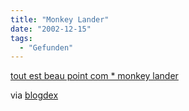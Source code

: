```yaml
---
title: "Monkey Lander"
date: "2002-12-15"
tags:
  - "Gefunden"
---
```


[tout est beau point com \* monkey lander](https://web.archive.org/web/20040906131711/http://www.totebo.com/monkey/ "tout est beau point com * monkey lander")

via [blogdex](https://web.archive.org/web/20040906131711/http://blogdex.media.mit.edu/)

